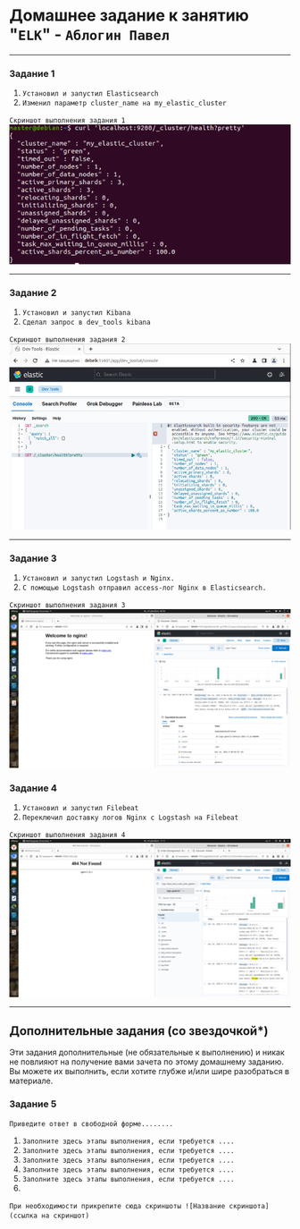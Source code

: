 # Домашнее задание к занятию "`ELK`" - `Аблогин Павел`


---

### Задание 1


1. `Установил и запустил Elasticsearch`
2. `Изменил параметр cluster_name на my_elastic_cluster`

`Скриншот выполнения задания 1`
![Кластер elasticsearch](img/task1.png)


---

### Задание 2


1. `Установил и запустил Kibana`
2. `Сделал запрос в dev_tools kibana`

`Скриншот выполнения задания 2`
![Kibana dev_tools](img/task2.png)


---

### Задание 3

1. `Установил и запустил Logstash и Nginx.`
2. `С помощью Logstash отправил access-лог Nginx в Elasticsearch.`

`Скриншот выполнения задания 3`
![Отправка логов nginx в elasticsearch через logstash](img/task3.png)

### Задание 4

1. `Установил и запустил Filebeat`
2. `Переключил доставку логов Nginx с Logstash на Filebeat`

`Скриншот выполнения задания 4`
![Доставка логов nginx из filebeat](img/task4.png)

---
## Дополнительные задания (со звездочкой*)

Эти задания дополнительные (не обязательные к выполнению) и никак не повлияют на получение вами зачета по этому домашнему заданию. Вы можете их выполнить, если хотите глубже и/или шире разобраться в материале.

### Задание 5

`Приведите ответ в свободной форме........`

1. `Заполните здесь этапы выполнения, если требуется ....`
2. `Заполните здесь этапы выполнения, если требуется ....`
3. `Заполните здесь этапы выполнения, если требуется ....`
4. `Заполните здесь этапы выполнения, если требуется ....`
5. `Заполните здесь этапы выполнения, если требуется ....`
6. 

`При необходимости прикрепитe сюда скриншоты
![Название скриншота](ссылка на скриншот)`
